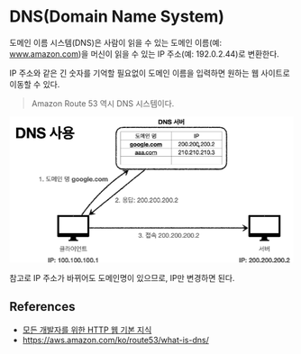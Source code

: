# DNS(Domain Name System)

도메인 이름 시스템(DNS)은 사람이 읽을 수 있는 도메인 이름(예: www.amazon.com)을 머신이 읽을 수 있는 IP 주소(예: 192.0.2.44)로 변환한다.

IP 주소와 같은 긴 숫자를 기억할 필요없이 도메인 이름을 입력하면 원하는 웹 사이트로 이동할 수 있다.

> Amazon Route 53 역시 DNS 시스템이다.

![dns-1](/record/network/images/dns-1.png)

참고로 IP 주소가 바뀌어도 도메인명이 있으므로, IP만 변경하면 된다.

## References

- [모든 개발자를 위한 HTTP 웹 기본 지식](https://www.inflearn.com/course/http-%EC%9B%B9-%EB%84%A4%ED%8A%B8%EC%9B%8C%ED%81%AC#)
- https://aws.amazon.com/ko/route53/what-is-dns/
